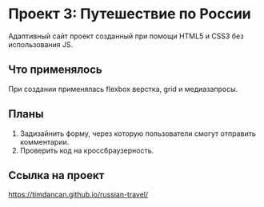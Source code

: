 # Проект 3: Путешествие по России

Адаптивный сайт проект созданный при помощи HTML5 и CSS3 без использования JS.

## Что применялось

При создании применялась flexbox верстка, grid и медиазапросы.

## Планы

1. Задизайнить форму, через которую пользователи смогут отправить комментарии.
2. Проверить код на кроссбраузерность.

## Ссылка на проект

https://timdancan.github.io/russian-travel/